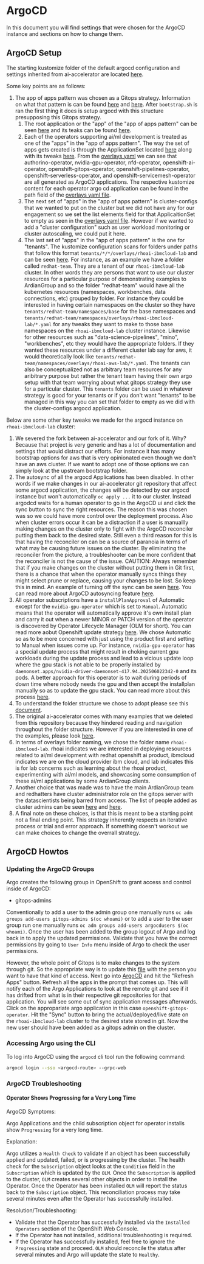 # ArgoCD

In this document you will find settings that were chosen for the ArgoCD instance and sections on how to change them.

## ArgoCD Setup

The starting kustomize folder of the default argocd configuration and settings inherited from ai-accelerator are located [here](../components/argocd/apps/overlays/rhoai-ibmcloud-lab). 

Some key points are as follows:
1. The app of apps pattern was chosen as a Gitops strategy. Information on what that pattern is can be found [here](https://argo-cd.readthedocs.io/en/latest/operator-manual/cluster-bootstrapping/) and [here](https://github.com/gnunn-gitops/standards/blob/master/folders.md). After `bootstrap.sh` is ran the first thing it does is setup argocd with this structure presupposing this Gitops strategy.
    1. The root application or the "app" of the "app of apps pattern" can be seen [here](../components/argocd/apps/base/cluster-config-app-of-apps.yaml) and its teaks can be found [here](../components/argocd/apps/overlays/rhoai-ibmcloud-lab/patch-cluster-config-app-of-apps.yaml). 
    1. Each of the operators supporting ai/ml development is treated as one of the "apps" in the "app of apps pattern". The way the set of apps gets created is through the ApplicationSet located [here](../components/argocd/apps/base/cluster-operators-applicationset.yaml) along with its tweaks [here](../components/argocd/apps/base/cluster-operators-applicationset.yaml). From the [overlays yaml](../components/argocd/apps/base/cluster-operators-applicationset.yaml) we can see that authorino-operator, nvidia-gpu-operator, nfd-operator, openshift-ai-operator, openshift-gitops-operator, openshift-pipelines-operator, openshift-serverless-operator, and  openshift-servicemesh-operator are all generated as ArgoCD applications. The respective kustomize content for each operator argo cd application can be found in the path field of the [overlays yaml file](../components/argocd/apps/base/cluster-operators-applicationset.yaml).
    1. The next set of "apps" in the "app of apps pattern" is cluster-configs that we wanted to put on the cluster but we did not have any for our engagement so we set the list elements field for that ApplicaitionSet to empty as seen in the [overlays yaml file](../components/argocd/apps/base/cluster-configs-applicationset.yaml). However if we wanted to add a "cluster configuration" such as user workload monitoring or cluster autoscaling, we could put it here.
    1. The last set of "apps" in the "app of apps pattern" is the one for "tenants". The kustomize configuration scans for folders under paths that follow this format `tenants/*/*/overlays/rhoai-ibmcloud-lab` and can be seen [here](../components/argocd/apps/base/tenants-applicationset.yaml). For instance, as an example we have a folder called `redhat-team`. They are a tenant of our `rhoai-ibmcloud-lab` cluster. In other words they are persons that want to use our cluster resources for a particular purpose of demonstrating examples to ArdianGroup and so the folder "redhat-team" would have all the kubernetes resources (namespaces, workbenches, data connections, etc) grouped by folder. For instance they could be interested in having certain namespaces on the cluster so they have `tenants/redhat-team/namespaces/base` for the base namespaces and `tenants/redhat-team/namespaces/overlays/rhoai-ibmcloud-lab/*.yaml` for any tweaks they want to make to those base namespaces on the `rhoai-ibmcloud-lab` cluster instance. Likewise for other resources such as "data-science-pipelines", "mino", "workbenches", etc they would have the appropriate folders. If they wanted these resources under a different cluster lab say for aws, it would theoretically look like `tenants/redhat-team/namespaces/overlays/rhoai-aws-lab/*.yaml`. The tenants can also be conceptualized not as arbitrary team resources for any aribitrary purpose but rather the tenant team having their own argo setup with that team worrying about what gitops strategy they use for a particular cluster. This `tenants` folder can be used in whatever strategy is good for your tenants or if you don't want "tenants" to be managed in this way you can set that folder to empty as we did with the cluster-configs argocd application.

Below are some other key tweaks we made for the argocd instance on `rhoai-ibmcloud-lab` cluster:
1. We severed the fork between ai-accelerator and our fork of it. Why? Because that project is very generic and has a lot of documentation and settings that would distract our efforts. For instance it has many bootstrap options for aws that is very opinionated even though we don't have an aws cluster. If we want to adopt one of those options we can simply look at the upstream bootstrap folder.
1. The autosync of all the argocd Applications has been disabled. In other words if we make changes in our ai-accelerator git repository that affect some argocd application, the changes will be detected by our argocd instance but won't automatically `oc apply ...` it to our cluster. Instead argodcd waits for a human operator to go in the ArgoCD ui and click the sync button to sync the right resources. The reason this was chosen was so we could have more control over the deployment process. Also when cluster errors occur it can be a distraction if a user is manuallly making changes on the cluster only to fight with the ArgoCD reconciler putting them back to the desired state. Still even a third reason for this is that having the reconciler on can be a source of paranoia in terms of what may be causing future issues on the cluster. By eliminating the reconciler from the picture, a troubleshooter can be more confident that the reconciler is not the cause of the issue. CAUTION: Always remember that if you make changes on the cluster without putting them in Git first, there is a chance that when the operator manually syncs things they might select prune or replace, causing your changes to be lost. So keep this in mind. An example of turning off the sync can be seen [here](../clusters/overlays/rhoai-ibmcloud-lab/patch-application-manual-sync.yaml). You can read more about ArgoCD autosyncing feature [here](https://argo-cd.readthedocs.io/en/latest/user-guide/sync-options/).
1. All operator subscriptions have a `installPlanApproval` of Automatic except for the `nvidia-gpu-operator` which is set to `Manual`. Automatic means that the operator will automatically approve it's own install plan and carry it out when a newer MINOR or PATCH version of the operator is discovered by Operator Lifecycle Manager (OLM for short). You can read more aobut Openshift update strategy [here](https://www.redhat.com/en/blog/the-ultimate-guide-to-openshift-update-for-cluster-administrators#:~:text=OpenShift%20follows%20a%20semantic%20versioning,We'll%20cover%20them%20below.). We chose Automatic so as to be more concerned with just using the product first and setting to Manual when issues come up. For instance, `nvidia-gpu-operator` has a special update process that might result in choking current gpu workloads during the update process and lead to a vicious update loop where the gpu stack is not able to be properly installed by `daemonset.apps/nvidia-driver-daemonset-417.94.202506022342-0` and its pods. A better approach for this operator is to wait during periods of down time where nobody needs the gpu and then accept the installplan manually so as to update the gpu stack. You can read more about this process [here](https://docs.nvidia.com/datacenter/cloud-native/openshift/25.3.0/troubleshooting-gpu-ocp.html#verify-the-nvidia-driver-deployment).
1. To understand the folder structure we chose to adopt please see this [document](https://github.com/gnunn-gitops/standards/blob/master/folders.md ).
1. The original ai-accelerator comes with many examples that we deleted from this repository because they hindered reading and navigation throughout the folder structure. However if you are interested in one of the examples, please look [here](https://github.com/redhat-ai-services/ai-accelerator/tree/main/tenants/ai-example).
1. In terms of overlays folder naming, we chose the folder name `rhoai-ibmcloud-lab`. rhoai indicates we are interested in deploying resources related to ai/ml development with redhat openshift ai product, ibmcloud indicates we are on the cloud provider ibm cloud, and lab indicates this is for lab concerns such as learning about the rhoai product, experimenting with ai/ml models, and showcasing some consumption of these ai/ml applications by some ArdianGroup clients.
1. Another choice that was made was to have the main ArdianGroup team and redhatters have cluster administrator role on the gitops server with the datascientists being barred from access. The list of people added as cluster admins can be seen [here](components/operators/openshift-gitops/instance/overlays/rhoai-ibmcloud-lab/kustomization.yaml) and [here](components/operators/openshift-gitops/instance/overlays/rhoai-ibmcloud-lab/gitops-admins-group.yaml).
1. A final note on these choices, is that this is meant to be a starting point not a final ending point. This strategy inherently respects an iterative process or trial and error approach. If something doesn't workout we can make choices to change the overrall strategy.


## ArgoCD Howtos

### Updating the ArgoCD Groups

Argo creates the following group in OpenShift to grant access and control inside of ArgoCD:

- gitops-admins

Conventionally to add a user to the admin group one manually runs `oc adm groups add-users gitops-admins $(oc whoami)` or to add a user to the user group run one manually runs `oc adm groups add-users argocdusers $(oc whoami)`. Once the user has been added to the group logout of Argo and log back in to apply the updated permissions. Validate that you have the correct permissions by going to `User Info` menu inside of Argo to check the user permissions.

However, the whole point of Gitops is to make changes to the system through git. So the appropriate way is to update this [file](components/operators/openshift-gitops/instance/overlays/rhoai-ibmcloud-lab/gitops-admins-group.yaml) with the person you want to have that kind of access. Next go into [ArgoCD](https://openshift-gitops-server-openshift-gitops.voicd-us-east-3-4cb626ac15bdff235c2f3fba02223e28-0000.us-east.containers.appdomain.cloud/applications) and hit the "Refresh Apps" button. Refresh all the apps in the prompt that comes up. This will notify each of the Argo Applications to look at the remote git and see if it has drifted from what is in their respective git repositories for that application. You will see some out of sync application messages afterwards. Click on the appropariate argo application in this case `openshift-gitops-operator`. Hit the "Sync" button to bring the actual/deployed/live state on the `rhoai-ibmcloud-lab` cluster to the desired state stored in git. Now the new user should have been added as a gitops admin on the cluster.

### Accessing Argo using the CLI

To log into ArgoCD using the `argocd` cli tool run the following command:

```sh
argocd login --sso <argocd-route> --grpc-web
```

### ArgoCD Troubleshooting

#### Operator Shows Progressing for a Very Long Time

ArgoCD Symptoms:

Argo Applications and the child subscription object for operator installs show `Progressing` for a very long time.

Explanation:

Argo utilizes a `Health Check` to validate if an object has been successfully applied and updated, failed, or is progressing by the cluster.  The health check for the `Subscription` object looks at the `Condition` field in the `Subscription` which is updated by the `OLM`.  Once the `Subscription` is applied to the cluster, `OLM` creates several other objects in order to install the Operator.  Once the Operator has been installed `OLM` will report the status back to the `Subscription` object.  This reconciliation process may take several minutes even after the Operator has successfully installed.

Resolution/Troubleshooting:

- Validate that the Operator has successfully installed via the `Installed Operators` section of the OpenShift Web Console.
- If the Operator has not installed, additional troubleshooting is required.
- If the Operator has successfully installed, feel free to ignore the `Progressing` state and proceed.  `OLM` should reconcile the status after several minutes and Argo will update the state to `Healthy`.
